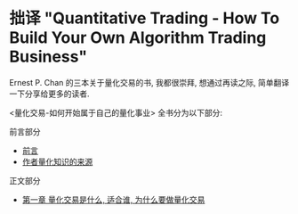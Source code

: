 # 拙译 "Quantitative Trading - How To Build Your Own Algorithm Trading Business"

Ernest P. Chan 的三本关于量化交易的书, 我都很崇拜, 想通过再读之际, 简单翻译一下分享给更多的读者.

<量化交易-如何开始属于自己的量化事业> 全书分为以下部分:

前言部分

- [前言](Preface.md)
- [作者量化知识的来源](Acknowledgments.md)

正文部分

- [第一章 量化交易是什么, 适合谁, 为什么要做量化交易](Chapter01.md)
